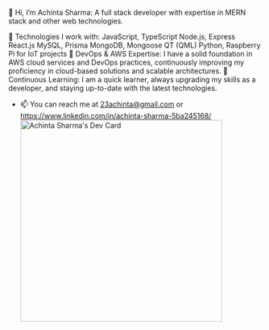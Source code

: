 👋 Hi, I’m Achinta Sharma: A full stack developer with expertise in MERN stack and other web technologies.

👀 Technologies I work with:
JavaScript, TypeScript
Node.js, Express
React.js
MySQL, Prisma
MongoDB, Mongoose
QT (QML)
Python, Raspberry Pi for IoT projects
💞️ DevOps & AWS Expertise: I have a solid foundation in AWS cloud services and DevOps practices, continuously improving my proficiency in cloud-based solutions and scalable architectures.
🌱 Continuous Learning: I am a quick learner, always upgrading my skills as a developer, and staying up-to-date with the latest technologies.
- 📫 You can reach me at 23achinta@gmail.com or https://www.linkedin.com/in/achinta-sharma-5ba245168/
<a href="https://app.daily.dev/Achinta_Sharma"><img src="https://api.daily.dev/devcards/ae889590027046789c750695f7416a54.png?r=s70" width="400" alt="Achinta Sharma's Dev Card"/></a>

<!---
AchintaSharma/AchintaSharma is a ✨ special ✨ repository because its `README.md` (this file) appears on your GitHub profile.
You can click the Preview link to take a look at your changes.
--->
